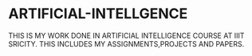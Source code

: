 # ARTIFICIAL-INTELLGENCE
THIS IS MY WORK DONE IN ARTIFICIAL INTELLIGENCE COURSE AT IIIT SRICITY. THIS INCLUDES MY ASSIGNMENTS,PROJECTS AND PAPERS.
